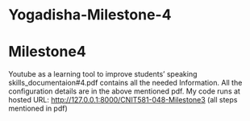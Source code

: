 # Yogadisha-Milestone-4
# Milestone4
Youtube as a learning tool to improve students’ speaking skills_documentaion#4.pdf contains all the needed Information.
All the configuration details are in the above mentioned pdf.
My code runs at hosted URL: http://127.0.0.1:8000/CNIT581-048-Milestone3 (all steps mentioned in pdf)

